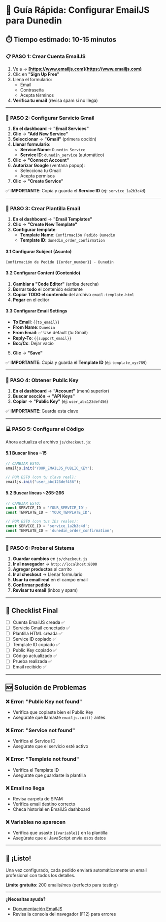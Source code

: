 # 🚀 Guía Rápida: Configurar EmailJS para Dunedin

## ⏱️ Tiempo estimado: 10-15 minutos

### 📋 **PASO 1: Crear Cuenta EmailJS**

1. Ve a → **[https://www.emailjs.com](https://www.emailjs.com)**
2. Clic en **"Sign Up Free"**
3. Llena el formulario:
   - Email
   - Contraseña
   - Acepta términos
4. **Verifica tu email** (revisa spam si no llega)

---

### 📧 **PASO 2: Configurar Servicio Gmail**

1. **En el dashboard** → **"Email Services"** 
2. **Clic** → **"Add New Service"**
3. **Seleccionar** → **"Gmail"** (primera opción)
4. **Llenar formulario**:
   - **Service Name**: `Dunedin Service`
   - **Service ID**: `dunedin_service` (automático)
5. **Clic** → **"Connect Account"**
6. **Autorizar Google** (ventana popup):
   - Selecciona tu Gmail
   - Acepta permisos
7. **Clic** → **"Create Service"**

✅ **IMPORTANTE**: Copia y guarda el **Service ID** (ej: `service_1a2b3c4d`)

---

### 📝 **PASO 3: Crear Plantilla Email**

1. **En el dashboard** → **"Email Templates"**
2. **Clic** → **"Create New Template"**
3. **Configurar template**:
   - **Template Name**: `Confirmación Pedido Dunedin`
   - **Template ID**: `dunedin_order_confirmation`

#### **3.1 Configurar Subject (Asunto)**
```
Confirmación de Pedido {{order_number}} - Dunedin
```

#### **3.2 Configurar Content (Contenido)**
1. **Cambiar a "Code Editor"** (arriba derecha)
2. **Borrar todo** el contenido existente
3. **Copiar TODO el contenido** del archivo `email-template.html`
4. **Pegar** en el editor

#### **3.3 Configurar Email Settings**
- **To Email**: `{{to_email}}`
- **From Name**: `Dunedin`
- **From Email**: ✅ Use default (tu Gmail)
- **Reply-To**: `{{support_email}}`
- **Bcc/Cc**: Dejar vacío

5. **Clic** → **"Save"**

✅ **IMPORTANTE**: Copia y guarda el **Template ID** (ej: `template_xyz789`)

---

### 🔑 **PASO 4: Obtener Public Key**

1. **En el dashboard** → **"Account"** (menú superior)
2. **Buscar sección** → **"API Keys"**
3. **Copiar** → **"Public Key"** (ej: `user_abc123def456`)

✅ **IMPORTANTE**: Guarda esta clave

---

### 💻 **PASO 5: Configurar el Código**

Ahora actualiza el archivo `js/checkout.js`:

#### **5.1 Buscar línea ~15**
```javascript
// CAMBIAR ESTO:
emailjs.init("YOUR_EMAILJS_PUBLIC_KEY"); 

// POR ESTO (con tu clave real):
emailjs.init("user_abc123def456");
```

#### **5.2 Buscar líneas ~265-266**
```javascript
// CAMBIAR ESTO:
const SERVICE_ID = 'YOUR_SERVICE_ID';
const TEMPLATE_ID = 'YOUR_TEMPLATE_ID';

// POR ESTO (con tus IDs reales):
const SERVICE_ID = 'service_1a2b3c4d';
const TEMPLATE_ID = 'dunedin_order_confirmation';
```

---

### 🧪 **PASO 6: Probar el Sistema**

1. **Guardar cambios** en `js/checkout.js`
2. **Ir al navegador** → `http://localhost:8000`
3. **Agregar productos** al carrito
4. **Ir al checkout** → Llenar formulario
5. **Usar tu email real** en el campo email
6. **Confirmar pedido**
7. **Revisar tu email** (inbox y spam)

---

## 🎯 **Checklist Final**

- [ ] Cuenta EmailJS creada ✅
- [ ] Servicio Gmail conectado ✅  
- [ ] Plantilla HTML creada ✅
- [ ] Service ID copiado ✅
- [ ] Template ID copiado ✅
- [ ] Public Key copiado ✅
- [ ] Código actualizado ✅
- [ ] Prueba realizada ✅
- [ ] Email recibido ✅

---

## 🆘 **Solución de Problemas**

### **❌ Error: "Public Key not found"**
- Verifica que copiaste bien el Public Key
- Asegúrate que llamaste `emailjs.init()` antes

### **❌ Error: "Service not found"**  
- Verifica el Service ID
- Asegúrate que el servicio esté activo

### **❌ Error: "Template not found"**
- Verifica el Template ID
- Asegúrate que guardaste la plantilla

### **❌ Email no llega**
- Revisa carpeta de SPAM
- Verifica email destino correcto
- Checa historial en EmailJS dashboard

### **❌ Variables no aparecen**
- Verifica que usaste `{{variable}}` en la plantilla
- Asegúrate que el JavaScript envía esos datos

---

## 🎉 **¡Listo!**

Una vez configurado, cada pedido enviará automáticamente un email profesional con todos los detalles.

**Límite gratuito**: 200 emails/mes (perfecto para testing)

---

**¿Necesitas ayuda?** 
- [Documentación EmailJS](https://www.emailjs.com/docs/)
- Revisa la consola del navegador (F12) para errores 